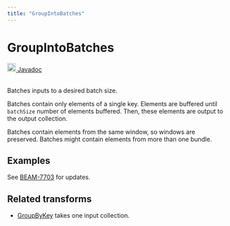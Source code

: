 ```yaml
---
title: "GroupIntoBatches"
---
```

<!--
Licensed under the Apache License, Version 2.0 (the "License");
you may not use this file except in compliance with the License.
You may obtain a copy of the License at

http://www.apache.org/licenses/LICENSE-2.0

Unless required by applicable law or agreed to in writing, software
distributed under the License is distributed on an "AS IS" BASIS,
WITHOUT WARRANTIES OR CONDITIONS OF ANY KIND, either express or implied.
See the License for the specific language governing permissions and
limitations under the License.
-->
# GroupIntoBatches
<table align="left">
    <a target="_blank" class="button"
        href="https://beam.apache.org/releases/javadoc/current/index.html?org/apache/beam/sdk/transforms/GroupIntoBatches.html">
      <img src="/images/logos/sdks/java.png" width="20px" height="20px"
           alt="Javadoc" />
     Javadoc
    </a>
</table>
<br><br>

Batches inputs to a desired batch size.

Batches contain only elements of a single key. Elements are buffered until
`batchSize` number of elements buffered. Then, these elements are output
to the output collection.

Batches contain elements from the same window, so windows are preserved. Batches might contain elements from more than one bundle.

## Examples
See [BEAM-7703](https://issues.apache.org/jira/browse/BEAM-7703) for updates.

## Related transforms
* [GroupByKey](/documentation/transforms/java/aggregation/groupbykey) takes one input collection.
